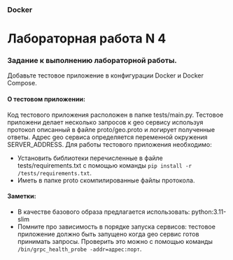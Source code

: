### Docker
# Лабораторная работа N 4
### Задание к выполнению лабораторной работы.

Добавьте тестовое приложение в конфигурации Docker и Docker Compose.

#### О тестовом приложении:
Код тестового приложения расположен в папке tests/main.py. Тестовое приложени делает несколько запросов к geo сервису
используя протокол описанный в файле proto/geo.proto и логирует полученные ответы.
Адрес geo сервиса определяется переменной окружения SERVER_ADDRESS.
Для работы тестового приложения необходимо:
* Установить библиотеки перечисленные в файле tests/requirements.txt с помощью команды `pip install -r /tests/requirements.txt`.
* Иметь в папке proto скомпилированные файлы протокола.

#### Заметки:
* В качестве базового образа предлагается использовать: python:3.11-slim
* Помните про зависимость в порядке запуска сервисов: тестовое приложение должно быть запущено когда geo сервис готов принимать запросы.
Проверить это можно с помощью команды `/bin/grpc_health_probe -addr=адрес:порт`.